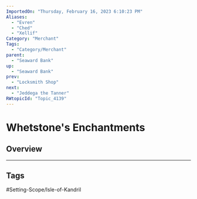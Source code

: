 ```yaml
---
ImportedOn: "Thursday, February 16, 2023 6:10:23 PM"
Aliases:
  - "Evren"
  - "Ched"
  - "Xellif"
Category: "Merchant"
Tags:
  - "Category/Merchant"
parent:
  - "Seaward Bank"
up:
  - "Seaward Bank"
prev:
  - "Locksmith Shop"
next:
  - "Jeddega the Tanner"
RWtopicId: "Topic_4139"
---
```

# Whetstone's Enchantments
## Overview

---
## Tags
#Setting-Scope/Isle-of-Kandril

